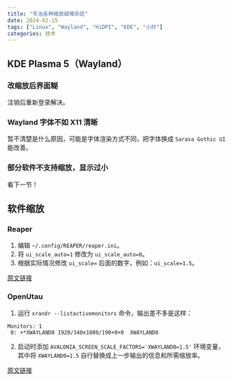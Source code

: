 ```yaml
---
title: "专治各种缩放疑难杂症"
date: 2024-02-15
tags: ["Linux", "Wayland", "HiDPI", "KDE", "小抄"]
categories: 技术
---
```


## KDE Plasma 5（Wayland）

### 改缩放后界面糊
注销后重新登录解决。

### Wayland 字体不如 X11 清晰
暂不清楚是什么原因，可能是字体渲染方式不同，把字体换成 `Sarasa Gothic UI` 能改善。

### 部分软件不支持缩放，显示过小
看下一节！

## 软件缩放

### Reaper

1. 编辑 `~/.config/REAPER/reaper.ini`。  
2. 将 `ui_scale_auto=1` 修改为 `ui_scale_auto=0`。  
3. 根据实际情况修改 `ui_scale=` 后面的数字，例如：`ui_scale=1.5`。  

[原文链接](https://interfacinglinux.com/2024/01/08/installing-reaper-on-linux/)

### OpenUtau

1. 运行 `xrandr --listactivemonitors` 命令，输出差不多是这样：  
```
Monitors: 1
 0: +*XWAYLAND0 1920/340x1080/190+0+0  XWAYLAND0
 ```
2. 启动时添加 `AVALONIA_SCREEN_SCALE_FACTORS='XWAYLAND0=1.5'` 环境变量，其中将 `XWAYLAND0=1.5` 自行替换成上一步输出的信息和所需缩放率。   

[原文链接](https://github.com/stakira/OpenUtau/issues/245)